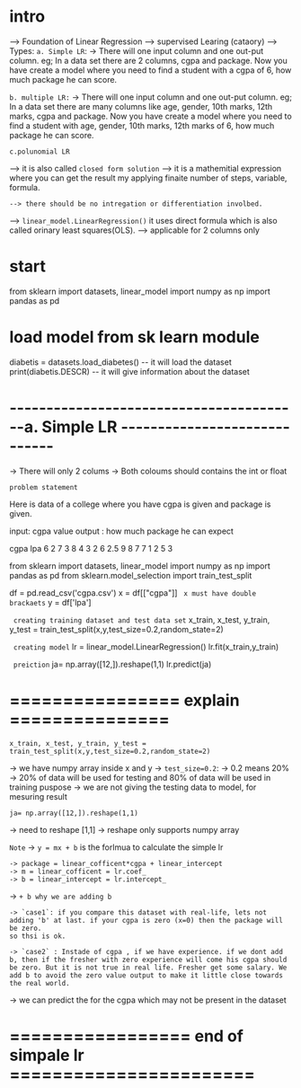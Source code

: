 # intro

--> Foundation of Linear Regression
--> supervised Learing (cataory)
--> Types:
    `a. Simple LR`:
    ->  There will one input column and one out-put column. eg; In a data set there are 2 columns, cgpa and package. Now you have create a model where you need to find a student with a cgpa of 6, how much package he can score.

   `b. multiple LR:`
    ->  There will one input column and one out-put column. eg; In a data set there are many columns like age, gender, 10th marks, 12th marks, cgpa and package. Now you have create a model where you need to find a student with age, gender, 10th marks, 12th marks of 6, how much package he can score.


    c.polunomial LR

--> it is also called `closed form solution`
    --> it is a mathemitial expression where you can get the result my applying finaite number of steps, variable, formula.

    --> there should be no intregation or differentiation involbed.

--> `linear_model.LinearRegression()` it uses direct formula which is also called orinary least squares(OLS).
--> applicable for 2 columns only

# start

from sklearn import datasets, linear_model
import numpy as np
import pandas as pd

# load model from sk learn module

diabetis = datasets.load_diabetes()  -- it will load the dataset
print(diabetis.DESCR) -- it will give information about the dataset



# ----------------------------------------a. Simple LR -----------------------------

-> There will only 2 colums
-> Both coloums should contains the int or float


`problem statement`

Here is data of a college where you have cgpa is given and package is given.

input: cgpa value
output : how much package he can expect

cgpa    lpa
6       2
7       3
8       4 
3       2
6       2.5
9       8 
7       7 
1       2 
5       3 

from sklearn import datasets, linear_model
import numpy as np
import pandas as pd
from sklearn.model_selection import train_test_split

df = pd.read_csv('cgpa.csv')
x = df[["cgpa"]]  ` x must have double brackaets`
y = df['lpa']

` creating training dataset and test data set`
x_train, x_test, y_train, y_test = train_test_split(x,y,test_size=0.2,random_state=2)

` creating model`
lr = linear_model.LinearRegression()
lr.fit(x_train,y_train)

` preiction`
ja= np.array([12,]).reshape(1,1)
lr.predict(ja)



# ================ explain ===============

`x_train, x_test, y_train, y_test = train_test_split(x,y,test_size=0.2,random_state=2)`

-> we have numpy array inside x and y
-> `test_size=0.2`:
    -> 0.2 means 20%
    -> 20% of data will be used for testing and 80% of data will be used in training puspose
    -> we are not giving the testing data to model, for mesuring result


`ja= np.array([12,]).reshape(1,1)`

-> need to reshape [1,1]
-> reshape only supports numpy array


`Note`
-> `y = mx + b` is the forlmua to calculate the simple lr

    -> package = linear_cofficent*cgpa + linear_intercept
    -> m = linear_cofficent = lr.coef_
    -> b = linear_intercept = lr.intercept_

-> `+ b why we are adding b`

    -> `case1`: if you compare this dataset with real-life, lets not adding 'b' at last. if your cgpa is zero (x=0) then the package will be zero.
    so thsi is ok.

    -> `case2` : Instade of cgpa , if we have experience. if we dont add b, then if the fresher with zero experience will come his cgpa should be zero. But it is not true in real life. Fresher get some salary. We add b to avoid the zero value output to make it little close towards the real world.

-> we can predict the for the cgpa which may not be present in the dataset


# ================= end of simpale lr =======================